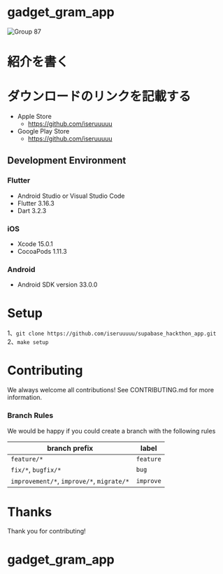 # gadget_gram_app

![Group 87](https://github.com/iseruuuuu/supabase_hackthon_app/assets/67954894/523afa86-891f-4b8b-8ee2-5047007cfd49)

# 紹介を書く


# ダウンロードのリンクを記載する

- Apple Store
  - https://github.com/iseruuuuu
- Google Play Store
  - https://github.com/iseruuuuu

## Development Environment

### Flutter

- Android Studio or Visual Studio Code
- Flutter 3.16.3
- Dart 3.2.3


### iOS

- Xcode 15.0.1
- CocoaPods 1.11.3

### Android

- Android SDK version 33.0.0

# Setup

1、`git clone https://github.com/iseruuuuu/supabase_hackthon_app.git`  
2、`make setup`


# Contributing

We always welcome all contributions! See CONTRIBUTING.md for more information.

### Branch Rules

We would be happy if you could create a branch with the following rules

| branch prefix | label |
| -- | -- |
| `feature/*` | `feature` |
| `fix/*`, `bugfix/*` | `bug` |
| `improvement/*`, `improve/*`, `migrate/*` | `improve` |


# Thanks

Thank you for contributing!

# gadget_gram_app
